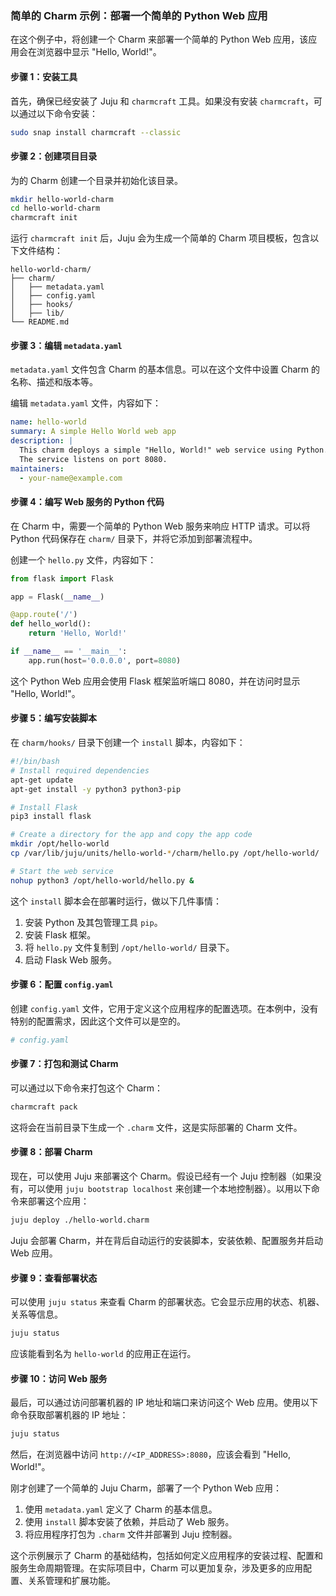 

### 简单的 Charm 示例：部署一个简单的 Python Web 应用

在这个例子中，将创建一个 Charm 来部署一个简单的 Python Web 应用，该应用会在浏览器中显示 "Hello, World!"。

#### 步骤 1：安装工具

首先，确保已经安装了 Juju 和 `charmcraft` 工具。如果没有安装 `charmcraft`，可以通过以下命令安装：

```bash
sudo snap install charmcraft --classic
```

#### 步骤 2：创建项目目录

为的 Charm 创建一个目录并初始化该目录。

```bash
mkdir hello-world-charm
cd hello-world-charm
charmcraft init
```

运行 `charmcraft init` 后，Juju 会为生成一个简单的 Charm 项目模板，包含以下文件结构：

```
hello-world-charm/
├── charm/
│   ├── metadata.yaml
│   ├── config.yaml
│   ├── hooks/
│   ├── lib/
└── README.md
```

#### 步骤 3：编辑 `metadata.yaml`

`metadata.yaml` 文件包含 Charm 的基本信息。可以在这个文件中设置 Charm 的名称、描述和版本等。

编辑 `metadata.yaml` 文件，内容如下：

```yaml
name: hello-world
summary: A simple Hello World web app
description: |
  This charm deploys a simple "Hello, World!" web service using Python.
  The service listens on port 8080.
maintainers:
  - your-name@example.com
```

#### 步骤 4：编写 Web 服务的 Python 代码

在 Charm 中，需要一个简单的 Python Web 服务来响应 HTTP 请求。可以将 Python 代码保存在 `charm/` 目录下，并将它添加到部署流程中。

创建一个 `hello.py` 文件，内容如下：

```python
from flask import Flask

app = Flask(__name__)

@app.route('/')
def hello_world():
    return 'Hello, World!'

if __name__ == '__main__':
    app.run(host='0.0.0.0', port=8080)
```

这个 Python Web 应用会使用 Flask 框架监听端口 8080，并在访问时显示 "Hello, World!"。

#### 步骤 5：编写安装脚本

在 `charm/hooks/` 目录下创建一个 `install` 脚本，内容如下：

```bash
#!/bin/bash
# Install required dependencies
apt-get update
apt-get install -y python3 python3-pip

# Install Flask
pip3 install flask

# Create a directory for the app and copy the app code
mkdir /opt/hello-world
cp /var/lib/juju/units/hello-world-*/charm/hello.py /opt/hello-world/

# Start the web service
nohup python3 /opt/hello-world/hello.py &
```

这个 `install` 脚本会在部署时运行，做以下几件事情：

1. 安装 Python 及其包管理工具 `pip`。
2. 安装 Flask 框架。
3. 将 `hello.py` 文件复制到 `/opt/hello-world/` 目录下。
4. 启动 Flask Web 服务。

#### 步骤 6：配置 `config.yaml`

创建 `config.yaml` 文件，它用于定义这个应用程序的配置选项。在本例中，没有特别的配置需求，因此这个文件可以是空的。

```yaml
# config.yaml
```

#### 步骤 7：打包和测试 Charm

可以通过以下命令来打包这个 Charm：

```bash
charmcraft pack
```

这将会在当前目录下生成一个 `.charm` 文件，这是实际部署的 Charm 文件。

#### 步骤 8：部署 Charm

现在，可以使用 Juju 来部署这个 Charm。假设已经有一个 Juju 控制器（如果没有，可以使用 `juju bootstrap localhost` 来创建一个本地控制器）。以用以下命令来部署这个应用：

```bash
juju deploy ./hello-world.charm
```

Juju 会部署 Charm，并在背后自动运行的安装脚本，安装依赖、配置服务并启动 Web 应用。

#### 步骤 9：查看部署状态

可以使用 `juju status` 来查看 Charm 的部署状态。它会显示应用的状态、机器、关系等信息。

```bash
juju status
```

应该能看到名为 `hello-world` 的应用正在运行。

#### 步骤 10：访问 Web 服务

最后，可以通过访问部署机器的 IP 地址和端口来访问这个 Web 应用。使用以下命令获取部署机器的 IP 地址：

```bash
juju status
```

然后，在浏览器中访问 `http://<IP_ADDRESS>:8080`，应该会看到 "Hello, World!"。





刚才创建了一个简单的 Juju Charm，部署了一个 Python Web 应用：

1. 使用 `metadata.yaml` 定义了 Charm 的基本信息。
2. 使用 `install` 脚本安装了依赖，并启动了 Web 服务。
3. 将应用程序打包为 `.charm` 文件并部署到 Juju 控制器。

这个示例展示了 Charm 的基础结构，包括如何定义应用程序的安装过程、配置和服务生命周期管理。在实际项目中，Charm 可以更加复杂，涉及更多的应用配置、关系管理和扩展功能。
